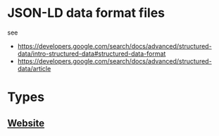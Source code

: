# JSON-LD data format files

see 
- https://developers.google.com/search/docs/advanced/structured-data/intro-structured-data#structured-data-format 
- https://developers.google.com/search/docs/advanced/structured-data/article

# Types

## [Website](https://schema.org/WebSite)

## []()

## []()

## []()

## []()

## []()

## []()

## []()

## []()

## []()

## []()

## []()


